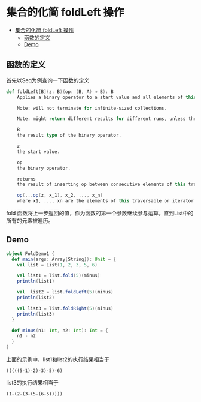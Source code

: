 # 集合的化简 foldLeft 操作

<!-- TOC -->

- [集合的化简 foldLeft 操作](#%e9%9b%86%e5%90%88%e7%9a%84%e5%8c%96%e7%ae%80-foldleft-%e6%93%8d%e4%bd%9c)
  - [函数的定义](#%e5%87%bd%e6%95%b0%e7%9a%84%e5%ae%9a%e4%b9%89)
  - [Demo](#demo)

<!-- /TOC -->

## 函数的定义

首先以Seq为例查询一下函数的定义

```scala
def foldLeft[B](z: B)(op: (B, A) ⇒ B): B
    Applies a binary operator to a start value and all elements of this traversable or iterator, going left to right.

    Note: will not terminate for infinite-sized collections.

    Note: might return different results for different runs, unless the underlying collection type is ordered or the operator is associative and commutative.

    B
    the result type of the binary operator.

    z
    the start value.

    op
    the binary operator.

    returns
    the result of inserting op between consecutive elements of this traversable or iterator, going left to right with the start value z on the left:

    op(...op(z, x_1), x_2, ..., x_n)
    where x1, ..., xn are the elements of this traversable or iterator. Returns z if this traversable or iterator is empty.

```

fold 函数将上一步返回的值，作为函数的第一个参数继续参与运算。直到List中的所有的元素被遍历。

## Demo

```scala
object FoldDemo1 {
  def main(args: Array[String]): Unit = {
    val list = List(1, 2, 3, 5, 6)

    val list1 = list.fold(5)(minus)
    println(list1)

    val  list2 = list.foldLeft(5)(minus)
    println(list2)

    val list3 = list.foldRight(5)(minus)
    println(list3)
  }

  def minus(n1: Int, n2: Int): Int = {
    n1 - n2
  }
}
```

上面的示例中，list1和list2的执行结果相当于

```shell
(((((5-1)-2)-3)-5)-6)
```

list3的执行结果相当于

```shell
(1-(2-(3-(5-(6-5)))))
```

